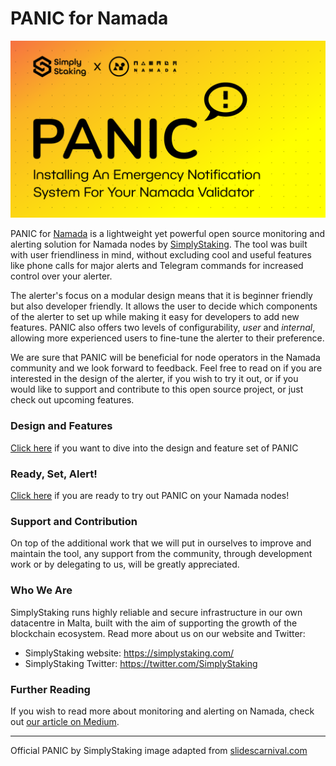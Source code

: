 # PANIC for Namada

<img src="./doc/IMG_PANIC.png" alt="PANIC Logo"/>

PANIC for [Namada](https://namada.net/) is a lightweight yet powerful open source monitoring and alerting solution for Namada nodes by [SimplyStaking](https://simplystaking.com/). The tool was built with user friendliness in mind, without excluding cool and useful features like phone calls for major alerts and Telegram commands for increased control over your alerter.

The alerter's focus on a modular design means that it is beginner friendly but also developer friendly. It allows the user to decide which components of the alerter to set up while making it easy for developers to add new features. PANIC also offers two levels of configurability, _user_ and _internal_, allowing more experienced users to fine-tune the alerter to their preference.

We are sure that PANIC will be beneficial for node operators in the Namada community and we look forward to feedback. Feel free to read on if you are interested in the design of the alerter, if you wish to try it out, or if you would like to support and contribute to this open source project, or just check out upcoming features.

### Design and Features

[Click here](doc/DESIGN_AND_FEATURES.md) if you want to dive into the design and feature set of PANIC

### Ready, Set, Alert!

[Click here](doc/INSTALL_AND_RUN.md) if you are ready to try out PANIC on your Namada nodes!

### Support and Contribution

On top of the additional work that we will put in ourselves to improve and maintain the tool, any support from the community, through development work or by delegating to us, will be greatly appreciated.

### Who We Are
SimplyStaking runs highly reliable and secure infrastructure in our own datacentre in Malta, built with the aim of supporting the growth of the blockchain ecosystem. Read more about us on our website and Twitter:

- SimplyStaking website: <https://simplystaking.com/>
- SimplyStaking Twitter: <https://twitter.com/SimplyStaking>

### Further Reading

If you wish to read more about monitoring and alerting on Namada, check out [our article on Medium](<https://medium.com/simplystaking/panic-installing-an-emergency-notification-system-for-your-namada-validator-d0153b14638d>).

---

Official PANIC by SimplyStaking image adapted from [slidescarnival.com](https://www.slidescarnival.com/)
